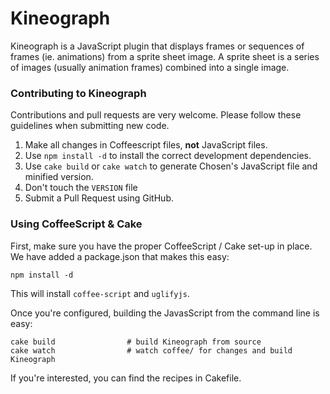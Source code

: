 # Kineograph

Kineograph is a JavaScript plugin that displays frames or sequences of frames (ie. animations) from a sprite sheet image. A sprite sheet is a series of images (usually animation frames) combined into a single image.

### Contributing to Kineograph

Contributions and pull requests are very welcome. Please follow these guidelines when submitting new code.

1. Make all changes in Coffeescript files, **not** JavaScript files.
2. Use `npm install -d` to install the correct development dependencies.
3. Use `cake build` or `cake watch` to generate Chosen's JavaScript file and minified version.
4. Don't touch the `VERSION` file
5. Submit a Pull Request using GitHub.

### Using CoffeeScript & Cake

First, make sure you have the proper CoffeeScript / Cake set-up in place. We have added a package.json that makes this easy:

```
npm install -d
```

This will install `coffee-script` and `uglifyjs`.

Once you're configured, building the JavasScript from the command line is easy:

    cake build                # build Kineograph from source
    cake watch                # watch coffee/ for changes and build Kineograph
    
If you're interested, you can find the recipes in Cakefile.